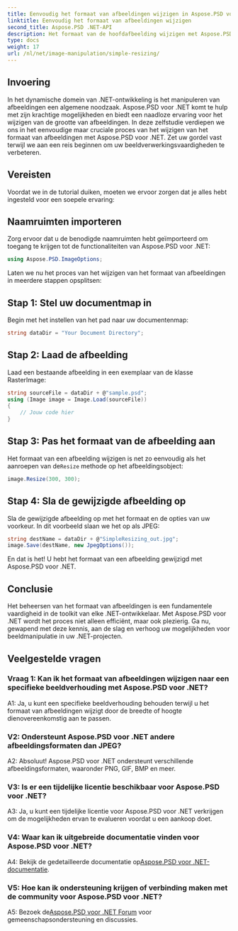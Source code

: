 ```yaml
---
title: Eenvoudig het formaat van afbeeldingen wijzigen in Aspose.PSD voor .NET
linktitle: Eenvoudig het formaat van afbeeldingen wijzigen
second_title: Aspose.PSD .NET-API
description: Het formaat van de hoofdafbeelding wijzigen met Aspose.PSD voor .NET. Efficiënt, naadloos en krachtig. Breng uw .NET-projecten moeiteloos naar een hoger niveau.
type: docs
weight: 17
url: /nl/net/image-manipulation/simple-resizing/
---
```

## Invoering

In het dynamische domein van .NET-ontwikkeling is het manipuleren van afbeeldingen een algemene noodzaak. Aspose.PSD voor .NET komt te hulp met zijn krachtige mogelijkheden en biedt een naadloze ervaring voor het wijzigen van de grootte van afbeeldingen. In deze zelfstudie verdiepen we ons in het eenvoudige maar cruciale proces van het wijzigen van het formaat van afbeeldingen met Aspose.PSD voor .NET. Zet uw gordel vast terwijl we aan een reis beginnen om uw beeldverwerkingsvaardigheden te verbeteren.

## Vereisten

Voordat we in de tutorial duiken, moeten we ervoor zorgen dat je alles hebt ingesteld voor een soepele ervaring:

## Naamruimten importeren

Zorg ervoor dat u de benodigde naamruimten hebt geïmporteerd om toegang te krijgen tot de functionaliteiten van Aspose.PSD voor .NET:

```csharp
using Aspose.PSD.ImageOptions;
```

Laten we nu het proces van het wijzigen van het formaat van afbeeldingen in meerdere stappen opsplitsen:

## Stap 1: Stel uw documentmap in

Begin met het instellen van het pad naar uw documentenmap:

```csharp
string dataDir = "Your Document Directory";
```

## Stap 2: Laad de afbeelding

Laad een bestaande afbeelding in een exemplaar van de klasse RasterImage:

```csharp
string sourceFile = dataDir + @"sample.psd";
using (Image image = Image.Load(sourceFile))
{
    // Jouw code hier
}
```

## Stap 3: Pas het formaat van de afbeelding aan

 Het formaat van een afbeelding wijzigen is net zo eenvoudig als het aanroepen van de`Resize` methode op het afbeeldingsobject:

```csharp
image.Resize(300, 300);
```

## Stap 4: Sla de gewijzigde afbeelding op

Sla de gewijzigde afbeelding op met het formaat en de opties van uw voorkeur. In dit voorbeeld slaan we het op als JPEG:

```csharp
string destName = dataDir + @"SimpleResizing_out.jpg";
image.Save(destName, new JpegOptions());
```

En dat is het! U hebt het formaat van een afbeelding gewijzigd met Aspose.PSD voor .NET.

## Conclusie

Het beheersen van het formaat van afbeeldingen is een fundamentele vaardigheid in de toolkit van elke .NET-ontwikkelaar. Met Aspose.PSD voor .NET wordt het proces niet alleen efficiënt, maar ook plezierig. Ga nu, gewapend met deze kennis, aan de slag en verhoog uw mogelijkheden voor beeldmanipulatie in uw .NET-projecten.

## Veelgestelde vragen

### Vraag 1: Kan ik het formaat van afbeeldingen wijzigen naar een specifieke beeldverhouding met Aspose.PSD voor .NET?

A1: Ja, u kunt een specifieke beeldverhouding behouden terwijl u het formaat van afbeeldingen wijzigt door de breedte of hoogte dienovereenkomstig aan te passen.

### V2: Ondersteunt Aspose.PSD voor .NET andere afbeeldingsformaten dan JPEG?

A2: Absoluut! Aspose.PSD voor .NET ondersteunt verschillende afbeeldingsformaten, waaronder PNG, GIF, BMP en meer.

### V3: Is er een tijdelijke licentie beschikbaar voor Aspose.PSD voor .NET?

A3: Ja, u kunt een tijdelijke licentie voor Aspose.PSD voor .NET verkrijgen om de mogelijkheden ervan te evalueren voordat u een aankoop doet.

### V4: Waar kan ik uitgebreide documentatie vinden voor Aspose.PSD voor .NET?

 A4: Bekijk de gedetailleerde documentatie op[Aspose.PSD voor .NET-documentatie](https://reference.aspose.com/psd/net/).

### V5: Hoe kan ik ondersteuning krijgen of verbinding maken met de community voor Aspose.PSD voor .NET?

 A5: Bezoek de[Aspose.PSD voor .NET Forum](https://forum.aspose.com/c/psd/34) voor gemeenschapsondersteuning en discussies.